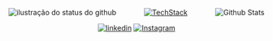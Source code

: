 <p align="center">
<img align='left' src="https://github-readme-stats.vercel.app/api?username=Sapin07&show_icons=true&title_color=FFFFFF&text_color=FFFFFF&icon_color=FFFFFF&bg_color=0D1017&cache_seconds=2300&hide_border=true" alt="ilustração do status do github">
  
<img
        align="right"
        src="https://github-readme-stats.vercel.app/api/top-langs/?username=Sapin07&title_color=FFFFFF&text_color=FFFFFF&icon_color=FFFFFF&bg_color=0D1017&hide_border=true&include_all_commits=true&count_private=false&layout=compact"
        alt="Github Stats"
      />
</p>

<div align="center">
  
[![TechStack](https://skillicons.dev/icons?i=java,php,js,ts,nodejs,html,css,git)](https://skillicons.dev)
</div>

<div align="center">
  
[![linkedin](https://img.shields.io/badge/linkedin-0A66C2?style=for-the-badge&logo=linkedin&logoColor=white)](https://www.linkedin.com/in/vinicius-cunha-b98bb8270?utm_source=share&utm_campaign=share_via&utm_content=profile&utm_medium=android_app) [![Instagram](https://img.shields.io/badge/Instagram-%23E4405F.svg?style=for-the-badge&logo=Instagram&logoColor=white)](https://www.instagram.com/v__cunha?igsh=dGEwaGU0bWowOWJh)

</div>
